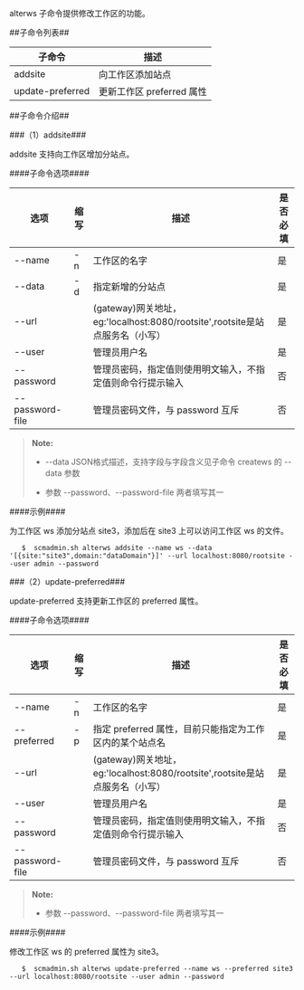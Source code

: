 alterws 子命令提供修改工作区的功能。

##子命令列表##

|子命令    |描述             |
|----------|-----------------|
|addsite   |向工作区添加站点 |
|update-preferred   |更新工作区 preferred 属性|

##子命令介绍##

###（1）addsite###

addsite 支持向工作区增加分站点。

####子命令选项####

|选项       |缩写 |描述                                                         |是否必填|
|-----------|-----|-------------------------------------------------------------|--------|
|--name     |-n   |工作区的名字                                                 |是      |
|--data     |-d   |指定新增的分站点                                             |是      |
|--url      |     |(gateway)网关地址，eg:'localhost:8080/rootsite',rootsite是站点服务名（小写） |是      |
|--user     |     |管理员用户名                                                 |是      |
|--password |     |管理员密码，指定值则使用明文输入，不指定值则命令行提示输入   |否      |
|--password-file|     |管理员密码文件，与 password 互斥                         |否      |

>  **Note:**
>
>  * --data JSON格式描述，支持字段与字段含义见子命令 createws 的 --data 参数
>
>  * 参数 --password、--password-file 两者填写其一

####示例####

为工作区 ws 添加分站点 site3，添加后在 site3 上可以访问工作区 ws 的文件。

```lang-javascript
   $  scmadmin.sh alterws addsite --name ws --data '[{site:"site3",domain:"dataDomain"}]' --url localhost:8080/rootsite --user admin --password
```

###（2）update-preferred###

update-preferred 支持更新工作区的 preferred 属性。

####子命令选项####

|选项       |缩写 |描述                                                         |是否必填|
|-----------|-----|-------------------------------------------------------------|--------|
|--name     |-n   |工作区的名字                                                 |是      |
|--preferred|-p   |指定 preferred 属性，目前只能指定为工作区内的某个站点名      |是      |
|--url      |     |(gateway)网关地址，eg:'localhost:8080/rootsite',rootsite是站点服务名（小写） |是      |
|--user     |     |管理员用户名                                                 |是      |
|--password |     |管理员密码，指定值则使用明文输入，不指定值则命令行提示输入   |否      |
|--password-file|     |管理员密码文件，与 password 互斥                         |否      |

>  **Note:**
>
>  * 参数 --password、--password-file 两者填写其一

####示例####

修改工作区 ws 的 preferred 属性为 site3。

```lang-javascript
   $  scmadmin.sh alterws update-preferred --name ws --preferred site3 --url localhost:8080/rootsite --user admin --password
```